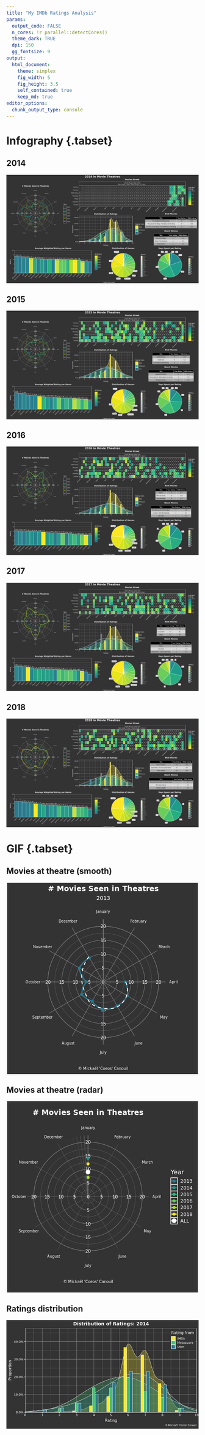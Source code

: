 ```yaml
---
title: "My IMDb Ratings Analysis"
params:
  output_code: FALSE
  n_cores: !r parallel::detectCores()
  theme_dark: TRUE
  dpi: 150
  gg_fontsize: 9
output:
  html_document:
    theme: simplex
    fig_width: 5
    fig_height: 3.5
    self_contained: true
    keep_md: true
editor_options: 
  chunk_output_type: console
---
```








# Infography {.tabset}

## 2014   



<img src="./images/ggplot_time-1.png" style="display: block; margin: auto;" />

## 2015   



<img src="./images/ggplot_time-2.png" style="display: block; margin: auto;" />

## 2016   



<img src="./images/ggplot_time-3.png" style="display: block; margin: auto;" />

## 2017   



<img src="./images/ggplot_time-4.png" style="display: block; margin: auto;" />

## 2018   

<img src="./images/ggplot_time-5.png" style="display: block; margin: auto;" />

# GIF {.tabset}


## Movies at theatre (smooth)
<img src="./images/gif_circular-1.gif" style="display: block; margin: auto;" />

## Movies at theatre (radar)
<img src="./images/gif_radar-1.gif" style="display: block; margin: auto;" />

## Ratings distribution
<img src="./images/gif_distribution-1.gif" style="display: block; margin: auto;" />

